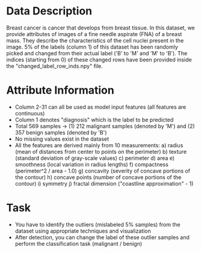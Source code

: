 # Data Description
Breast cancer is cancer that develops from breast tissue. In this dataset, we provide attributes of images of a fine needle aspirate (FNA) of a breast mass. They describe the characteristics of the cell nuclei present in the image. 5% of the labels (column 1) of this dataset has been randomly picked and changed from their actual label ('B' to 'M' and 'M' to 'B'). The indices (starting from 0) of these changed rows have been provided inside the "changed_label_row_inds.npy" file.

# Attribute Information
- Column 2-31 can all be used as model input features (all features are continuous)
- Column 1 denotes "diagnosis" which is the label to be predicted
- Total 569 samples -> (1) 212 malignant samples (denoted by 'M') and (2) 357 benign samples (denoted by 'B')
- No missing values exist in the dataset
- All the features are derived mainly from 10 measurements:
    a) radius (mean of distances from center to points on the perimeter)
    b) texture (standard deviation of gray-scale values)
    c) perimeter
    d) area
    e) smoothness (local variation in radius lengths)
    f) compactness (perimeter^2 / area - 1.0)
    g) concavity (severity of concave portions of the contour)
    h) concave points (number of concave portions of the contour)
    i) symmetry
    j) fractal dimension ("coastline approximation" - 1)

# Task
- You have to identify the outliers (mislabeled 5% samples) from the dataset using appropriate techniques and visualization
- After detection, you can change the label of these outlier samples and perform the classification task (malignant / benign)
